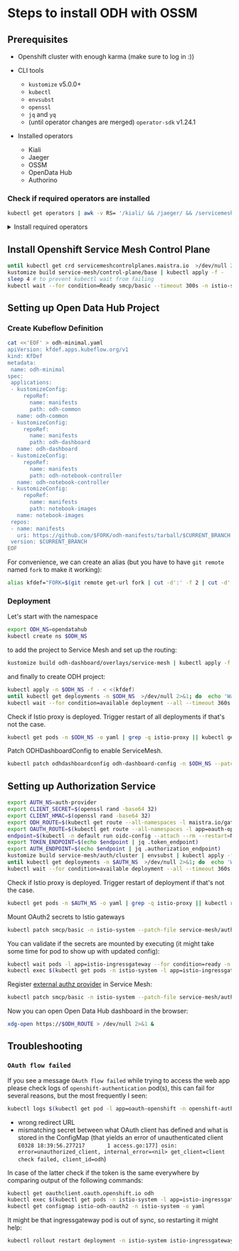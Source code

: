 # Steps to install ODH with OSSM

## Prerequisites

* Openshift cluster with enough karma (make sure to log in :))
* CLI tools
  * `kustomize` v5.0.0+
  * `kubectl`
  * `envsubst`
  * `openssl`
  * `jq` and `yq`
  * (until operator changes are merged) `operator-sdk` v1.24.1

* Installed operators
  * Kiali
  * Jaeger
  * OSSM
  * OpenData Hub
  * Authorino
  
### Check if required operators are installed

```sh
kubectl get operators | awk -v RS= '/kiali/ && /jaeger/ && /servicemesh/ && /opendatahub/ && /authorino/ {exit 0} {exit 1}' || echo "Please install all required operators."
```

<details>
  <summary>
    Install required operators
  </summary>

  ```sh
  createSubscription() {
    local name=$1
    local source=${2:-"redhat-operators"}
    local channel=${3:-"stable"}

    echo  "Create Subscription resource for $name"
    eval "kubectl apply -f - <<EOF
  apiVersion: operators.coreos.com/v1alpha1
  kind: Subscription
  metadata:
    name: $name
    namespace: openshift-operators
  spec:
    channel: $channel
    installPlanApproval: Automatic
    name: $name
    source: $source
    sourceNamespace: openshift-marketplace
  EOF"    
  }
  ```
  

  ```sh
  createSubscription "kiali-ossm"
  createSubscription "jaeger-product"
  createSubscription "servicemeshoperator"
  # createSubscription "opendatahub-operator" "community-operators"
  # temp, until operator changes are merged.
  operator-sdk run bundle quay.io/cgarriso/opendatahub-operator-bundle:dev-0.0.1 --namespace openshift-operators
  createSubscription "authorino-operator" "community-operators" "alpha"
  ```

</details>

## Install Openshift Service Mesh Control Plane

```sh
until kubectl get crd servicemeshcontrolplanes.maistra.io  >/dev/null 2>&1; do  echo 'Waiting for smcp CRD to appear...'; sleep 1; done
kustomize build service-mesh/control-plane/base | kubectl apply -f -
sleep 4 # to prevent kubectl wait from failing
kubectl wait --for condition=Ready smcp/basic --timeout 300s -n istio-system
```

## Setting up Open Data Hub Project

### Create Kubeflow Definition

```sh
cat <<'EOF' > odh-minimal.yaml
apiVersion: kfdef.apps.kubeflow.org/v1
kind: KfDef
metadata:
 name: odh-minimal
spec:
 applications:
 - kustomizeConfig:
     repoRef:
       name: manifests
       path: odh-common
   name: odh-common
 - kustomizeConfig:
     repoRef:
       name: manifests
       path: odh-dashboard
   name: odh-dashboard
 - kustomizeConfig:
     repoRef:
       name: manifests
       path: odh-notebook-controller
   name: odh-notebook-controller
 - kustomizeConfig:
     repoRef:
       name: manifests
       path: notebook-images
   name: notebook-images
 repos:
 - name: manifests
   uri: https://github.com/$FORK/odh-manifests/tarball/$CURRENT_BRANCH
 version: $CURRENT_BRANCH
EOF
```

For convenience, we can create an alias (but you have to have `git remote` named `fork` to make it working):

```sh
alias kfdef="FORK=$(git remote get-url fork | cut -d':' -f 2 | cut -d'.' -f 1 | uniq | tail -n 1 | cut -d'/' -f 1) CURRENT_BRANCH=$(git symbolic-ref --short HEAD) envsubst < odh-minimal.yaml"
```

### Deployment

Let's start with the namespace

```sh
export ODH_NS=opendatahub
kubectl create ns $ODH_NS
```

to add the project to Service Mesh and set up the routing:

```sh
kustomize build odh-dashboard/overlays/service-mesh | kubectl apply -f -
```

and finally to create ODH project:

```sh
kubectl apply -n $ODH_NS -f - < <(kfdef)  
until kubectl get deployments -n $ODH_NS  >/dev/null 2>&1; do  echo 'Waiting for ODH deployments to appear...'; sleep 1; done
kubectl wait --for condition=available deployment --all --timeout 360s -n $ODH_NS
```

Check if Istio proxy is deployed. Trigger restart of all deployments if that's not the case.

```sh
kubectl get pods -n $ODH_NS -o yaml | grep -q istio-proxy || kubectl get deployments -o name -n $ODH_NS | xargs -I {} kubectl rollout restart {} -n $ODH_NS   
```

Patch ODHDashboardConfig to enable ServiceMesh. 

```sh
kubectl patch odhdashboardconfig odh-dashboard-config -n $ODH_NS --patch-file odh-dashboard/overlays/service-mesh/patch-dashboard-config.yaml --type=merge
```

## Setting up Authorization Service

```sh
export AUTH_NS=auth-provider
export CLIENT_SECRET=$(openssl rand -base64 32)
export CLIENT_HMAC=$(openssl rand -base64 32)
export ODH_ROUTE=$(kubectl get route --all-namespaces -l maistra.io/gateway-name=odh-gateway -o yaml | yq '.items[].spec.host')
export OAUTH_ROUTE=$(kubectl get route --all-namespaces -l app=oauth-openshift -o yaml | yq '.items[].spec.host')
endpoint=$(kubectl -n default run oidc-config --attach --rm --restart=Never -q --image=curlimages/curl -- https://kubernetes.default.svc/.well-known/oauth-authorization-server -sS -k)
export TOKEN_ENDPOINT=$(echo $endpoint | jq .token_endpoint)
export AUTH_ENDPOINT=$(echo $endpoint | jq .authorization_endpoint)
kustomize build service-mesh/auth/cluster | envsubst | kubectl apply -f -
until kubectl get deployments -n $AUTH_NS  >/dev/null 2>&1; do  echo 'Waiting for AUTH_NS deployments to appear...'; sleep 1; done
kubectl wait --for condition=available deployment --all --timeout 360s -n $AUTH_NS
```

Check if Istio proxy is deployed. Trigger restart of deployment if that's not the case.

```sh
kubectl get pods -n $AUTH_NS -o yaml | grep -q istio-proxy || kubectl rollout restart deployment authorino -n $AUTH_NS
```

Mount OAuth2 secrets to Istio gateways

```sh
kubectl patch smcp/basic -n istio-system --patch-file service-mesh/auth/mesh/patch-control-plane-mount-oauth2-secrets.yaml --type=merge
```

You can validate if the secrets are mounted by executing (it might take some time for pod to show up with updated config):

```sh
kubectl wait pods -l app=istio-ingressgateway --for condition=ready -n istio-system
kubectl exec $(kubectl get pods -n istio-system -l app=istio-ingressgateway  -o jsonpath='{.items[*].metadata.name}') -n istio-system -c istio-proxy -- ls -al /etc/istio/odh-oauth2
```

Register [external authz provider](https://istio.io/latest/docs/tasks/security/authorization/authz-custom/) in Service Mesh:

```sh
kubectl patch smcp/basic -n istio-system --patch-file service-mesh/auth/mesh/patch-control-plane-external-provider.yaml --type=merge
```

Now you can open Open Data Hub dashboard in the browser:

```sh
xdg-open https://$ODH_ROUTE > /dev/null 2>&1 &    
```

## Troubleshooting

### `OAuth flow failed`

If you see a message `OAuth flow failed` while trying to access the web app please check logs of `openshift-authentication` pod(s), this can fail for several reasons, but the most frequently I seen:

```sh
kubectl logs $(kubectl get pod -l app=oauth-openshift -n openshift-authentication -o name) -n openshift-authentication  
```

* wrong redirect URL
* mismatching secret between what OAuth client has defined and what is stored in the ConfigMap (that yields an error of unauthenticated client `E0328 18:39:56.277217       1 access.go:177] osin: error=unauthorized_client, internal_error=<nil> get_client=client check failed, client_id=odh`)

In case of the latter check if the token is the same everywhere by comparing output of the following commands:

```sh
kubectl get oauthclient.oauth.openshift.io odh
kubectl exec $(kubectl get pods -n istio-system -l app=istio-ingressgateway  -o jsonpath='{.items[*].metadata.name}') -n istio-system -c istio-proxy -- cat /etc/istio/odh-oauth2/token-secret.yaml
kubectl get configmap istio-odh-oauth2 -n istio-system -o yaml
```

It might be that ingressgateway pod is out of sync, so restarting it might help:

```sh
kubectl rollout restart deployment -n istio-system istio-ingressgateway  
```
